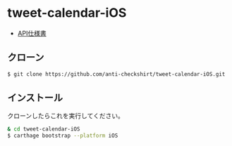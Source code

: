 # tweet-calendar-iOS

- [API仕様書](https://github.com/anti-checkshirt/tweet-calendar/wiki/API%E4%BB%95%E6%A7%98%E6%9B%B8)

## クローン

```bash
$ git clone https://github.com/anti-checkshirt/tweet-calendar-iOS.git
```

## インストール

クローンしたらこれを実行してください。

```bash
& cd tweet-calendar-iOS
$ carthage bootstrap --platform iOS
```

